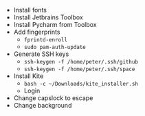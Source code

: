 * Install fonts
* Install Jetbrains Toolbox
* Install Pycharm from Toolbox
* Add fingerprints
    * `fprintd-enroll`
    * `sudo pam-auth-update`
* Generate SSH keys
    * `ssh-keygen -f /home/peter/.ssh/github`
    * `ssh-keygen -f /home/peter/.ssh/space`
* Install Kite
    * `bash -c ~/Downloads/kite_installer.sh`
    * Login
* Change capslock to escape
* Change background



